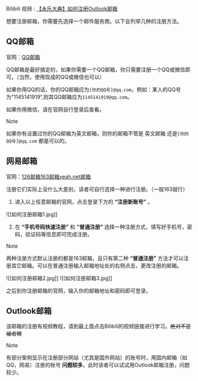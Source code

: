 Bilibili 视频 : [【永乐大典】如何注册Outlook邮箱](https://www.bilibili.com/video/BV1Pz421z7UG/)

想要注册邮箱，你需要先选择一个邮件服务商。以下会列举几种的注册方法。

## QQ邮箱

官网：[QQ邮箱](https://mail.qq.com)

QQ邮箱是最好搞定的，如果你需要一个QQ邮箱，你只需要注册一个QQ或微信即可。（当然，使用现成的QQ或微信也可以）

如果你用QQ的话，你的QQ邮箱应为`[你的QQ号]@qq.com`，例如：某人的QQ号为”1145141919“,则其QQ邮箱应为`1145141919@qq.com`。

如果你用微信，请在官网自行登录后查看。

>[!NOTE]
>如果你有设置过你的QQ邮箱为英文邮箱，则你的邮箱不管是 英文邮箱 还是`[你的QQ号]@qq.com` 都是可以的。

## 网易邮箱

官网：[126邮箱](https://www.126.com)[163邮箱](https://mail.163.com)[yeah.net邮箱](https://www.yeah.net/)

注册它们实际上没什么大差别，读者可自行选择一种进行注册。（一般163就行）

1. 进入以上任意邮箱的官网，点击登录下方的 **“注册新账号”** 。

![[如何注册邮箱1.jpg]]

2. 在 **“手机号码快速注册”** 和 **“普通注册”** 选择一种注册方式，填写好手机号，密码，验证码等信息即可完成注册。

>[!NOTE]
>两种注册方式默认注册的都是163邮箱，且只有第二种 **“普通注册”** 方法才可以注册其它邮箱。可以在普通注册输入邮箱地址处的右侧点击，更改注册的邮箱。

![[如何注册邮箱2.jpg]]
![[如何注册邮箱3.jpg]]

之后到你注册邮箱的官网，输入你的邮箱地址和密码即可登录。

## Outlook邮箱

该邮箱的注册有视频教程，请到最上面点击Bilibili的视频链接进行学习。~~绝对不是编者懒~~

>[!NOTE]
>有部分案例显示在注册部分网站（尤其是国外网站）的账号时，用国内邮箱（如QQ，网易）注册的账号 **问题较多**。此时读者可以试试用Outlook邮箱注册，问题较少。